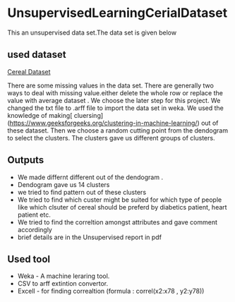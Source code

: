 # UnsupervisedLearningCerialDataset
This an unsupervised data set.The data set is given below

## used dataset
[Cereal Dataset](http://www.cs.umd.edu/hcil/hce/examples/cereal/cereal-updated.txt)

There are some missing values in the data set. There are generally two ways to deal with missing value.either delete the whole row
or replace the value with average dataset . We choose the later step for this  project. We changed the txt file to .arff file to import the data set in weka. We used the knowledge of making[ cluersing] (https://www.geeksforgeeks.org/clustering-in-machine-learning/) out of these dataset. Then we choose a random cutting point from the dendogram to select the clusters. The clusters gave us different groups of clusters. 

## Outputs
* We made differnt different out of the dendogram .
* Dendogram gave us 14 clusters
* we tried to find pattern out of these clusters
* We tried to find which custer might be suited for which type of people like which clsuter of cereal should be preferd by diabetics patient, heart patient etc.
* We tried to find the correltion amongst attributes and gave comment accordingly
* brief details are in the Unsupervised report in pdf

## Used tool

* Weka - A machine leraring tool.
* CSV to arff extintion convertor.
* Excell - for finding correaltion (formula : correl(x2:x78 , y2:y78))



